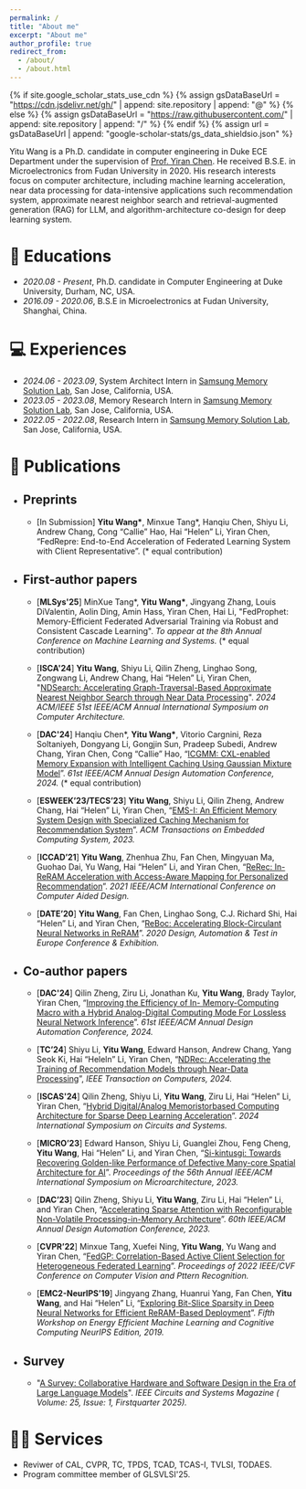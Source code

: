 ```yaml
---
permalink: /
title: "About me"
excerpt: "About me"
author_profile: true
redirect_from: 
  - /about/
  - /about.html
---
```


{% if site.google_scholar_stats_use_cdn %}
{% assign gsDataBaseUrl = "https://cdn.jsdelivr.net/gh/" | append: site.repository | append: "@" %}
{% else %}
{% assign gsDataBaseUrl = "https://raw.githubusercontent.com/" | append: site.repository | append: "/" %}
{% endif %}
{% assign url = gsDataBaseUrl | append: "google-scholar-stats/gs_data_shieldsio.json" %}

<span class='anchor' id='about-me'></span>

Yitu Wang is a Ph.D. candidate in computer engineering in Duke ECE Department under the supervision of [Prof. Yiran Chen](https://ece.duke.edu/faculty/yiran-chen). He received B.S.E. in Microelectronics from Fudan University in 2020. His research interests focus on computer architecture, including machine learning acceleration, near data processing for data-intensive applications such recommendation system, approximate nearest neighbor search and retrieval-augmented generation (RAG) for LLM, and algorithm-architecture co-design for deep learning system.

# 📖 Educations
- *2020.08 - Present*, Ph.D. candidate in Computer Engineering at Duke University, Durham, NC, USA.
- *2016.09 - 2020.06*, B.S.E in Microelectronics at Fudan University, Shanghai, China.

# 💻 Experiences
- *2024.06 - 2023.09*, System Architect Intern in [Samsung Memory Solution Lab](https://semiconductor.samsung.com/us/about-us/us-office/us-r-and-d-labs/memory-labs/), San Jose, California, USA.
- *2023.05 - 2023.08*, Memory Research Intern in [Samsung Memory Solution Lab](https://semiconductor.samsung.com/us/about-us/us-office/us-r-and-d-labs/memory-labs/), San Jose, California, USA.
- *2022.05 - 2022.08*, Research Intern in [Samsung Memory Solution Lab](https://semiconductor.samsung.com/us/about-us/us-office/us-r-and-d-labs/memory-labs/), San Jose, California, USA.

  
# 📝 Publications 
  
- ## Preprints 
  - \[In Submission\] **Yitu Wang\***, Minxue Tang\*, Hanqiu Chen, Shiyu Li, Andrew Chang, Cong “Callie” Hao, Hai “Helen” Li, Yiran Chen, “FedRepre: End-to-End Acceleration of Federated Learning System with Client Representative”. (\* equal contribution)

- ## First-author papers 
  - \[**MLSys'25**\] MinXue Tang\*, **Yitu Wang\***, Jingyang Zhang, Louis DiValentin, Aolin Ding, Amin Hass, Yiran Chen, Hai Li, "FedProphet: Memory-Efficient Federated Adversarial Training via Robust and Consistent Cascade Learning". *To appear at the 8th Annual Conference on Machine Learning and Systems.* (\* equal contribution)

  - \[**ISCA'24**\] **Yitu Wang**, Shiyu Li, Qilin Zheng, Linghao Song, Zongwang Li, Andrew Chang, Hai “Helen” Li, Yiran Chen,
"[NDSearch: Accelerating Graph-Traversal-Based Approximate Nearest Neighbor Search through Near Data Processing](https://ieeexplore.ieee.org/abstract/document/10609615)". *2024 ACM/IEEE 51st
IEEE/ACM Annual International Symposium on Computer Architecture.*

  - \[**DAC'24**\] Hanqiu Chen\*, **Yitu Wang\***, Vitorio Cargnini, Reza Soltaniyeh, Dongyang Li, Gongjin Sun, Pradeep Subedi, Andrew Chang, Yiran Chen, Cong “Callie” Hao, “[ICGMM: CXL-enabled Memory
Expansion with Intelligent Caching Using Gaussian Mixture Model](https://dl.acm.org/doi/abs/10.1145/3649329.3656239)”. *61st IEEE/ACM Annual Design
Automation Conference, 2024.* (\* equal contribution)

  - \[**ESWEEK’23/TECS’23**\] **Yitu Wang**, Shiyu Li, Qilin Zheng, Andrew Chang, Hai “Helen” Li, Yiran Chen, “[EMS-I: An
Efficient Memory System Design with Specialized Caching Mechanism for Recommendation System](https://dl.acm.org/doi/abs/10.1145/3609384)”. *ACM Transactions on Embedded Computing System, 2023.*

  - \[**ICCAD’21**\] **Yitu Wang**, Zhenhua Zhu, Fan Chen, Mingyuan Ma, Guohao Dai, Yu Wang, Hai “Helen” Li, and Yiran Chen,
“[ReRec: In-ReRAM Acceleration with Access-Aware Mapping for Personalized Recommendation](https://ieeexplore.ieee.org/document/9643573)”. *2021 IEEE/ACM International Conference on Computer Aided Design.*

  - \[**DATE’20**\] **Yitu Wang**, Fan Chen, Linghao Song, C.J. Richard Shi, Hai “Helen” Li, and Yiran Chen, “[ReBoc: Accelerating
Block-Circulant Neural Networks in ReRAM](https://ieeexplore.ieee.org/document/9116422)”. *2020 Design, Automation & Test in Europe Conference & Exhibition.*

- ## Co-author papers
  - \[**DAC'24**\] Qilin Zheng, Ziru Li, Jonathan Ku, **Yitu Wang**, Brady Taylor, Yiran Chen, “[Improving the Efficiency of In-
Memory-Computing Macro with a Hybrid Analog-Digital Computing Mode For Lossless Neural Network Inference](https://dl.acm.org/doi/abs/10.1145/3649329.3658472)”. *61st IEEE/ACM Annual Design Automation Conference, 2024.*

  - \[**TC’24**\] Shiyu Li, **Yitu Wang**, Edward Hanson, Andrew Chang, Yang Seok Ki, Hai “Heleln” Li, Yiran Chen, “[NDRec:
Accelerating the Training of Recommendation Models through Near-Data Processing](https://www.computer.org/csdl/journal/tc/2024/05/10437993/1UyVDfWo6Uo)”, *IEEE Transaction on Computers, 2024.*

  - \[**ISCAS'24**\] Qilin Zheng, Shiyu Li, **Yitu Wang**, Ziru Li, Hai “Helen” Li, Yiran Chen, “[Hybrid Digital/Analog Memoristorbased
Computing Architecture for Sparse Deep Learning Acceleration](https://ieeexplore.ieee.org/abstract/document/10558703)”. *2024 International Symposium on Circuits and Systems.*

  - \[**MICRO’23**\] Edward Hanson, Shiyu Li, Guanglei Zhou, Feng Cheng, **Yitu Wang**, Hai “Helen” Li, and Yiran Chen, “[Si-kintusgi: Towards Recovering Golden-like Performance of Defective Many-core Spatial Architecture for AI](https://dl.acm.org/doi/abs/10.1145/3613424.3614278?casa_token=vK8OZUhzCQIAAAAA:lxy9FqzENsymrqXhOhvTzrPecFl5t72Mz7uoXm0oYQ-ZyHy6ZQLe3ccY5qBinfR6m-pOnkVWeK9Oaw)”. *Proceedings of the 56th Annual IEEE/ACM International Symposium on Microarchitecture, 2023.*

  - \[**DAC’23**\] Qilin Zheng, Shiyu Li, **Yitu Wang**, Ziru Li, Hai “Helen” Li, and Yiran Chen, “[Accelerating Sparse Attention with
Reconfigurable Non-Volatile Processing-in-Memory Architecture](https://ieeexplore.ieee.org/abstract/document/10247908?casa_token=Y_YA9r7mkPYAAAAA:jrpX-cfCWQ2LZ7jic5_IW_lUXYuGDatyTfZ_xqyGmGL8_BM8LgzoiNc8yph5GUYMYcHRQl7DCcA)”. *60th IEEE/ACM Annual Design Automation Conference, 2023.*

  - \[**CVPR’22**\] Minxue Tang, Xuefei Ning, **Yitu Wang**, Yu Wang and Yiran Chen, “[FedGP: Correlation-Based Active Client
Selection for Heterogeneous Federated Learning](https://openaccess.thecvf.com/content/CVPR2022/papers/Tang_FedCor_Correlation-Based_Active_Client_Selection_Strategy_for_Heterogeneous_Federated_Learning_CVPR_2022_paper.pdf)”. *Proceedings of 2022 IEEE/CVF Conference on Computer Vision and Pttern Recognition.*

  - \[**EMC2-NeurIPS’19**\] Jingyang Zhang, Huanrui Yang, Fan Chen, **Yitu Wang**, and Hai “Helen” Li, “[Exploring Bit-Slice
Sparsity in Deep Neural Networks for Efficient ReRAM-Based Deployment](https://ieeexplore.ieee.org/document/9463560)”. *Fifth Workshop on Energy Efficient Machine Learning and Cognitive Computing NeurIPS Edition, 2019.*

- ## Survey
  - "[A Survey: Collaborative Hardware and Software Design in the Era of Large Language Models](https://ieeexplore.ieee.org/abstract/document/10876858)". *IEEE Circuits and Systems Magazine ( Volume: 25, Issue: 1, Firstquarter 2025).*


# 👨‍💼 Services
- Reviwer of CAL, CVPR, TC, TPDS, TCAD, TCAS-I, TVLSI, TODAES.
- Program committee member of GLSVLSI'25.
